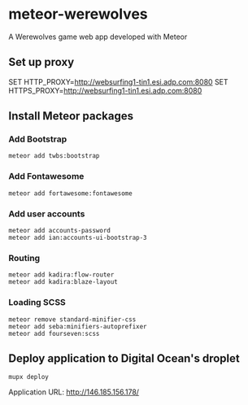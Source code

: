 # meteor-werewolves
A Werewolves game web app developed with Meteor

## Set up proxy
SET HTTP_PROXY=http://websurfing1-tin1.esi.adp.com:8080
SET HTTPS_PROXY=http://websurfing1-tin1.esi.adp.com:8080

## Install Meteor packages
### Add Bootstrap
```
meteor add twbs:bootstrap
```

### Add Fontawesome
```
meteor add fortawesome:fontawesome
``` 

### Add user accounts
```
meteor add accounts-password
meteor add ian:accounts-ui-bootstrap-3
```

### Routing 
```
meteor add kadira:flow-router
meteor add kadira:blaze-layout
```

### Loading SCSS
```
meteor remove standard-minifier-css
meteor add seba:minifiers-autoprefixer
meteor add fourseven:scss
```

## Deploy application to Digital Ocean's droplet
```
mupx deploy
```

Application URL: http://146.185.156.178/
